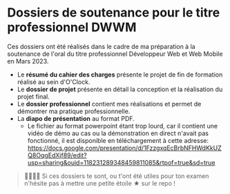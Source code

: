 # Dossiers de soutenance pour le titre professionnel DWWM

Ces dossiers ont été réalisés dans le cadre de ma préparation à la soutenance de l'oral du titre professionnel Développeur Web et Web Mobile en Mars 2023.

- Le **résumé du cahier des charges** présente le projet de fin de formation réalisé au sein d'O'Clock.
- Le **dossier de projet** présente en détail la conception et la réalisation du projet final.
- Le **dossier professionnel** contient mes réalisations et permet de démontrer ma pratique professionnelle.
- La **diapo de présentation** au format PDF.
  - Le fichier au format powerpoint étant trop lourd, car il contient une vidéo de démo au cas ou la démonstration en direct n'avait pas fonctionné, il est disponible en téléchargement à cette adresse: https://docs.google.com/presentation/d/1FzzgxqEcBrbNFHWdKkUZQ8OqgEdXjf89/edit?usp=sharing&ouid=118231289348459811085&rtpof=true&sd=true



> 🚨🚨🚨🚨
> Si ces dossiers te sont, ou t'ont été utiles pour ton examen n'hésite pas à mettre une petite étoile ★ sur le repo !
